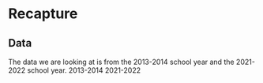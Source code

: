 # Recapture

## Data
The data we are looking at is from the 2013-2014 school year and the 2021-2022 school year.
2013-2014
2021-2022
